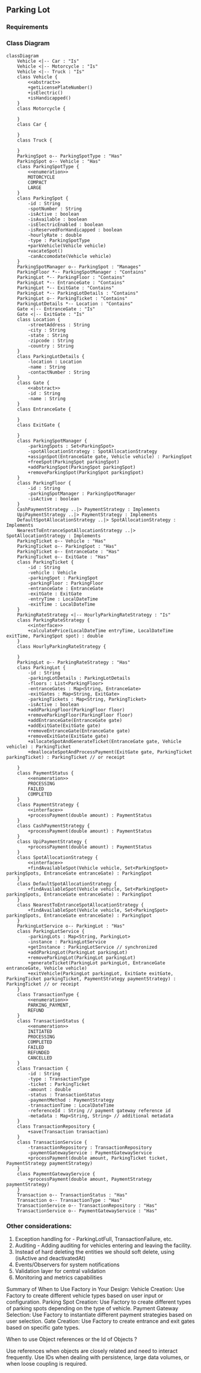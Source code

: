 ## Parking Lot

### Requirements

### Class Diagram

```mermaid
classDiagram
    Vehicle <|-- Car : "Is"
    Vehicle <|-- Motorcycle : "Is"
    Vehicle <|-- Truck : "Is"
	class Vehicle {
        <<abstract>>
		+getLicensePlateNumber()
		+isElectric()
		+isHandicapped()
	}
	class Motorcycle {
		
	}
	class Car {
		
	}
	class Truck {
		
	}
    ParkingSpot o-- ParkingSpotType : "Has"
    ParkingSpot o-- Vehicle : "Has"
	class ParkingSpotType {
        <<enumeration>>
		MOTORCYCLE
		COMPACT
		LARGE
	}
	class ParkingSpot {
		-id : String
		-spotNumber : String
		-isActive : boolean
		-isAvailable : boolean
		-isElectricEnabled : boolean
		-isReservedForHandicapped : boolean
		-hourlyRate : double
		-type : ParkingSpotType
		+parkVehicle(Vehicle vehicle)
		+vacateSpot()
		-canAccomodate(Vehicle vehicle)
	}
    ParkingSpotManager o-- ParkingSpot : "Manages"
    ParkingFloor *-- ParkingSpotManager : "Contains"
    ParkingLot *-- ParkingFloor : "Contains"
    ParkingLot *-- EntranceGate : "Contains"
    ParkingLot *-- ExitGate : "Contains"
    ParkingLot *-- ParkingLotDetails : "Contains"
    ParkingLot o-- ParkingTicket : "Contains"
    ParkingLotDetails *-- Location : "Contains"
    Gate <|-- EntranceGate : "Is"
    Gate <|-- ExitGate : "Is"
	class Location {
		-streetAddress : String
		-city : String
		-state : String
		-zipcode : String
		-country : String
	}
	class ParkingLotDetails {
		-location : Location
		-name : String
		-contactNumber : String
	}
	class Gate {
        <<abstract>>
		-id : String
		-name : String
	}
	class EntranceGate {
		
	}
	class ExitGate {
		
	}
	class ParkingSpotManager {
		-parkingSpots : Set<ParkingSpot>
		-spotAllocationStrategy : SpotAllocationStrategy
		+assignSpot(EntranceGate gate, Vehicle vehicle) : ParkingSpot
		+freeSpot(ParkingSpot parkingSpot)
		+addParkingSpot(ParkingSpot parkingSpot)
		+removeParkingSpot(ParkingSpot parkingSpot)
	}
	class ParkingFloor {
		-id : String
		-parkingSpotManager : ParkingSpotManager
		-isActive : boolean
	}
    CashPaymentStrategy ..|> PaymentStrategy : Implements
    UpiPaymentStrategy ..|> PaymentStrategy : Implements
    DefaultSpotAllocationStrategy ..|> SpotAllocationStrategy : Implements
    NearestToEntranceSpotAllocationStrategy ..|> SpotAllocationStrategy : Implements
    ParkingTicket o-- Vehicle : "Has"
    ParkingTicket o-- ParkingSpot : "Has"
    ParkingTicket o-- EntranceGate : "Has"
    ParkingTicket o-- ExitGate : "Has"
	class ParkingTicket {
		-id : String
		-vehicle : Vehicle
		-parkingSpot : ParkingSpot
		-parkingFloor : ParkingFloor
		-entranceGate : EntranceGate
		-exitGate : ExitGate
		-entryTime : LocalDateTime
		-exitTime : LocalDateTime
	}
    ParkingRateStrategy <|-- HourlyParkingRateStrategy : "Is"
    class ParkingRateStrategy {
        <<interface>>
        +calculatePrice(LocalDateTime entryTime, LocalDateTime exitTime, ParkingSpot spot) : double
    }
    class HourlyParkingRateStrategy {

    }
    ParkingLot o-- ParkingRateStrategy : "Has"
	class ParkingLot {
		-id : String
		-parkingLotDetails : ParkingLotDetails
		-floors : List<ParkingFloor>
		-entranceGates : Map<String, EntranceGate>
		-exitGates : Map<String, ExitGate>
		-parkingTickets : Map<String, ParkingTicket>
		-isActive : boolean
		+addParkingFloor(ParkingFloor floor)
		+removeParkingFloor(ParkingFloor floor)
		+addEntranceGate(EntranceGate gate)
		+addExitGate(ExitGate gate)
		+removeEntranceGate(EntranceGate gate)
		+removeExitGate(ExitGate gate)
		+allocateSpotAndGenerateTicket(EntranceGate gate, Vehicle vehicle) : ParkingTicket
		+deallocateSpotAndProcessPayment(ExitGate gate, ParkingTicket parkingTicket) : ParkingTicket // or receipt

	}
	class PaymentStatus {
        <<enumeration>>
		PROCESSING
		FAILED
		COMPLETED
	}
	class PaymentStrategy {
        <<interface>>
		+processPayment(double amount) : PaymentStatus
	}
	class CashPaymentStrategy {
		+processPayment(double amount) : PaymentStatus
	}
	class UpiPaymentStrategy {
		+processPayment(double amount) : PaymentStatus
	}
	class SpotAllocationStrategy {
        <<interface>>
		+findAvailableSpot(Vehicle vehicle, Set<ParkingSpot> parkingSpots, EntranceGate entranceGate) : ParkingSpot
	}
	class DefaultSpotAllocationStrategy {
		+findAvailableSpot(Vehicle vehicle, Set<ParkingSpot> parkingSpots, EntranceGate entranceGate) : ParkingSpot
	}
	class NearestToEntranceSpotAllocationStrategy {
		+findAvailableSpot(Vehicle vehicle, Set<ParkingSpot> parkingSpots, EntranceGate entranceGate) : ParkingSpot
	}
    ParkingLotService o-- ParkingLot : "Has"
	class ParkingLotService {
		-parkingLots : Map<String, ParkingLot>
		-instance : ParkingLotService
		+getInstance : ParkingLotService // synchronized
		+addParkingLot(ParkingLot parkingLot)
		+removeParkingLot(ParkingLot parkingLot)
		+generateTicket(ParkingLot parkingLot, EntranceGate entranceGate, Vehicle vehicle)
		+exitVehicle(ParkingLot parkingLot, ExitGate exitGate, ParkingTicket parkingTicket, PaymentStrategy paymentStrategy) : ParkingTicket // or receipt
	}
    class TransactionType {
        <<enumeration>>
        PARKING_PAYMENT,
        REFUND
    }
    class TransactionStatus {
        <<enumeration>>
        INITIATED
        PROCESSING
        COMPLETED
        FAILED
        REFUNDED
        CANCELLED
    }
    class Transaction {
        -id : String
        -type : TransactionType
        -ticket : ParkingTicket
        -amount : double
        -status : TransactionStatus
        -paymentMethod : PaymentStrategy
        -transactionTime : LocalDateTime
        -referenceId : String // payment gateway reference id
        -metadata : Map<String, String> // additional metadata
    }
    class TransactionRepository {
        +save(Transaction transaction)
    }
    class TransactionService {
        -transactionRepository : TransactionRepository
        -paymentGatewayService : PaymentGatewayService
        +processPayment(double amount, ParkingTicket ticket, PaymentStrategy paymentStrategy)
    }
    class PaymentGatewayService {
        +processPayment(double amount, PaymentStrategy paymentStrategy)
    }
    Transaction o-- TransactionStatus : "Has"
    Transaction o-- TransactionType : "Has"
    TransactionService o-- TransactionRepository : "Has"
    TransactionService o-- PaymentGatewayService : "Has"
```

### Other considerations:
1. Exception handling for - ParkingLotFull, TransactionFailure, etc.
2. Auditing - Adding auditing for vehicles entering and leaving the facility.
3. Instead of hard deleting the entities we should soft delete, using (isActive and deactivatedAt)
4. Events/Observers for system notifications
5. Validation layer for central validation
6. Monitoring and metrics capabilities

Summary of When to Use Factory in Your Design:
Vehicle Creation: Use Factory to create different vehicle types based on user input or configuration.
Parking Spot Creation: Use Factory to create different types of parking spots depending on the type of vehicle.
Payment Gateway Selection: Use Factory to instantiate different payment strategies based on user selection.
Gate Creation: Use Factory to create entrance and exit gates based on specific gate types.

When to use Object references or the Id of Objects ?

Use references when objects are closely related and need to interact frequently.
Use IDs when dealing with persistence, large data volumes, or when loose coupling is required.
